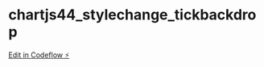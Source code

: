 # chartjs44_stylechange_tickbackdrop

[Edit in Codeflow ⚡️](https://stackblitz.com/~/github.com/bdorninger/chartjs44_stylechange_tickbackdrop)